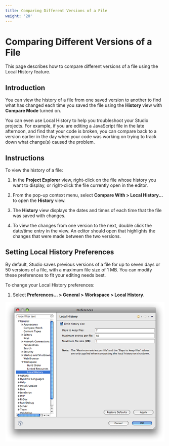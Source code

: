 ```yaml
---
title: Comparing Different Versions of a File
weight: '20'
---
```


# Comparing Different Versions of a File

This page describes how to compare different versions of a file using the Local History feature.

## Introduction

You can view the history of a file from one saved version to another to find what has changed each time you saved the file using the **History** view with **Compare Mode** turned on.

You can even use Local History to help you troubleshoot your Studio projects. For example, if you are editing a JavaScript file in the late afternoon, and find that your code is broken, you can compare back to a version earlier in the day when your code was working on trying to track down what change(s) caused the problem.

## Instructions

To view the history of a file:

1. In the **Project Explorer** view, right-click on the file whose history you want to display, or right-click the file currently open in the editor.

2. From the pop-up context menu, select **Compare With > Local History...** to open the **History** view.

3. The **History** view displays the dates and times of each time that the file was saved with changes.

4. To view the changes from one version to the next, double click the date/time entry in the view. An editor should open that highlights the changes that were made between the two versions.

## Setting Local History Preferences

By default, Studio saves previous versions of a file for up to seven days or 50 versions of a file, with a maximum file size of 1 MB. You can modify these preferences to fit your editing needs best.

To change your Local History preferences:

1. Select **Preferences... > General > Workspace > Local History**.

![local_history_prefs](./local_history_prefs.png)

